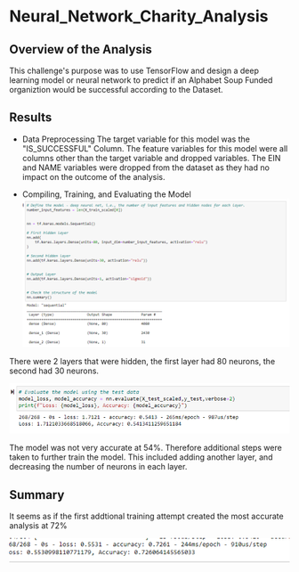 # Neural_Network_Charity_Analysis

## Overview of the Analysis
  This challenge's purpose was to use TensorFlow and design a deep learning model or neural network to predict if an Alphabet Soup Funded organiztion would be successful according to the Dataset.
  
## Results
* Data Preprocessing
The target variable for this model was the "IS_SUCCESSFUL" Column.
The feature variables for this model were all columns other than the target variable and dropped variables.
The EIN and NAME variables were dropped from the dataset as they had no impact on the outcome of the analysis.

* Compiling, Training, and Evaluating the Model
![Compiling](Trained_Model.png)

There were 2 layers that were hidden, the first layer had 80 neurons, the second had 30 neurons.

![Accuracy](Model_Accuracy.png)

The model was not very accurate at 54%. Therefore additional steps were taken to further train the model.  This included adding another layer, and decreasing the number of neurons in each layer.

## Summary
It seems as if the first addtional training attempt created the most accurate analysis at 72% 

![Summary](72_percent.png)
